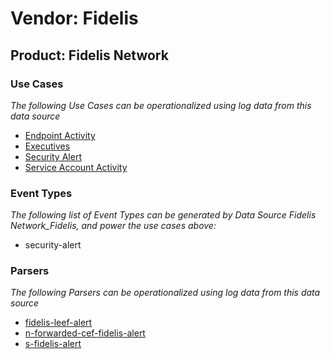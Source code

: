 Vendor: Fidelis
===============
Product: Fidelis Network
------------------------

### Use Cases

_The following Use Cases can be operationalized using log data from this data source_

* [Endpoint Activity](../UseCases/usecase_endpoint_activity.md)
* [Executives](../UseCases/usecase_executives.md)
* [Security Alert](../UseCases/usecase_security_alert.md)
* [Service Account Activity](../UseCases/usecase_service_account_activity.md)


### Event Types

_The following list of Event Types can be generated by Data Source Fidelis Network_Fidelis, and power the use cases above:_

- security-alert


### Parsers

_The following Parsers can be operationalized using log data from this data source_

* [fidelis-leef-alert](../Parsers/parserContent_fidelis-leef-alert.md)
* [n-forwarded-cef-fidelis-alert](../Parsers/parserContent_n-forwarded-cef-fidelis-alert.md)
* [s-fidelis-alert](../Parsers/parserContent_s-fidelis-alert.md)
